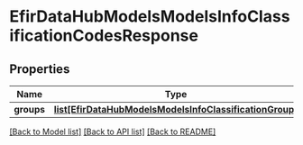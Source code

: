 # EfirDataHubModelsModelsInfoClassificationCodesResponse

## Properties
Name | Type | Description | Notes
------------ | ------------- | ------------- | -------------
**groups** | [**list[EfirDataHubModelsModelsInfoClassificationGroup]**](EfirDataHubModelsModelsInfoClassificationGroup.md) |  | [optional] 

[[Back to Model list]](../README.md#documentation-for-models) [[Back to API list]](../README.md#documentation-for-api-endpoints) [[Back to README]](../README.md)

